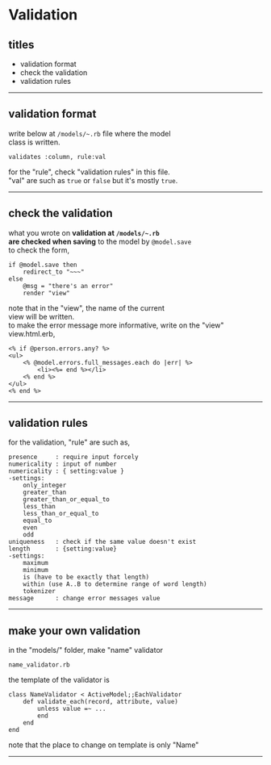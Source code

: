 # Validation



## titles

* validation format  
* check the validation  
* validation rules  




***



## validation format
write below at `/models/~.rb` file where the model  
class is written.  
```
validates :column, rule:val
```
for the "rule", check "validation rules" in this file.  
"val" are such as `true` or `false` but it's mostly `true`.



***



## check the validation
what you wrote on **validation at `/models/~.rb`   
are checked when saving** to the model by `@model.save`  
to check the form,
```
if @model.save then
	redirect_to "~~~"
else
	@msg = "there's an error"
	render "view"
```
note that in the "view", the name of the current  
view will be written.  
to make the error message more informative, write on the "view" view.html.erb,
```
<% if @person.errors.any? %>
<ul>
	<% @model.errors.full_messages.each do |err| %>
		<li><%= end %></li>
	<% end %>
</ul>
<% end %>
```



***



## validation rules
for the validation, "rule" are such as,
```
presence     : require input forcely
numericality : input of number
numericality : { setting:value }
-settings:
	only_integer
	greater_than
	greater_than_or_equal_to
	less_than
	less_than_or_equal_to
	equal_to
	even
	odd
uniqueness   : check if the same value doesn't exist
length       : {setting:value}
-settings:
	maximum
	minimum
	is (have to be exactly that length)
	within (use A..B to determine range of word length)
	tokenizer
message      : change error messages value
```





***



## make your own validation
in the "models/" folder, make "name" validator
```
name_validator.rb
```
the template of the validator is
```
class NameValidator < ActiveModel;;EachValidator
	def validate_each(record, attribute, value)
		unless value =~ ...
		end
	end
end
```
note that the place to change on template is only "Name"  



***




